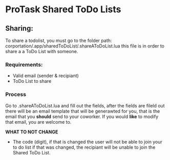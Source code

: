 # ProTask Shared ToDo Lists

## Sharing:

To share a todolist, you must go to the folder path: corportation/.app/sharedToDoList/.shareAToDoList.lua this file is in order to share a a ToDo List with someone. 

### Requirements:
* Valid email (sender & recipiant)
* ToDo List to share

### Process

Go to .shareAToDoList.lua and fill out the fields, after the fields are fileld out there will be an email template that will be generawted for you, that is the email that you **should** send to your coworker. If you would **like** to modify that email, you are welcome to. 

**WHAT TO NOT CHANGE**
* The code (digit), if that is changed the user will not be able to join your to do list if that was changed, the recipiant will be unable to join the Shared ToDo List.
